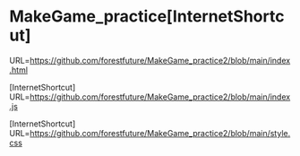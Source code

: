 # MakeGame_practice[InternetShortcut]
URL=https://github.com/forestfuture/MakeGame_practice2/blob/main/index.html

[InternetShortcut]
URL=https://github.com/forestfuture/MakeGame_practice2/blob/main/index.js

[InternetShortcut]
URL=https://github.com/forestfuture/MakeGame_practice2/blob/main/style.css
